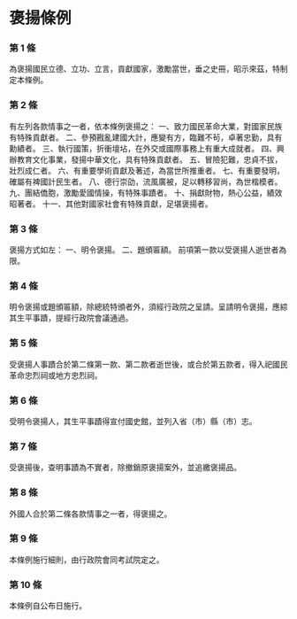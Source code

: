 # 褒揚條例

### 第 1 條

為褒揚國民立德、立功、立言，貢獻國家，激勵當世，垂之史冊，昭示來茲，特制定本條例。

### 第 2 條

有左列各款情事之一者，依本條例褒揚之：
一、致力國民革命大業，對國家民族有特殊貢獻者。
二、參預戡亂建國大計，應變有方，臨難不茍，卓著忠勤，具有勳績者。
三、執行國策，折衝壇坫，在外交或國際事務上有重大成就者。
四、興辦教育文化事業，發揚中華文化，具有特殊貢獻者。
五、冒險犯難，忠貞不拔，壯烈成仁者。
六、有重要學術貢獻及著述，為當世所推重者。
七、有重要發明，確屬有裨國計民生者。
八、德行崇劭，流風廣被，足以轉移習尚，為世楷模者。
九、團結僑胞，激勵愛國情操，有特殊事蹟者。
十、捐獻財物，熱心公益，績效昭著者。
十一、其他對國家社會有特殊貢獻，足堪褒揚者。

### 第 3 條

褒揚方式如左：
一、明令褒揚。
二、題頒匾額。
前項第一款以受褒揚人逝世者為限。

### 第 4 條

明令褒揚或題頒匾額，除總統特頒者外，須經行政院之呈請。呈請明令褒揚，應綜其生平事蹟，提經行政院會議通過。

### 第 5 條

受褒揚人事蹟合於第二條第一款、第二款者逝世後，或合於第五款者，得入祀國民革命忠烈祠或地方忠烈祠。

### 第 6 條

受明令褒揚人，其生平事蹟得宣付國史館，並列入省（市）縣（市）志。

### 第 7 條

受褒揚後，查明事蹟為不實者，除撤銷原褒揚案外，並追繳褒揚品。

### 第 8 條

外國人合於第二條各款情事之一者，得褒揚之。

### 第 9 條

本條例施行細則，由行政院會同考試院定之。

### 第 10 條

本條例自公布日施行。
